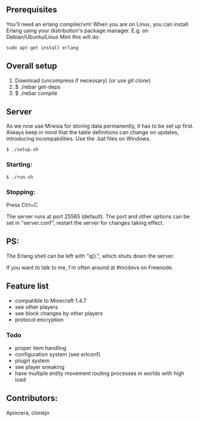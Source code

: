 ## Prerequisites
You'll need an erlang compiler/vm! When you are on Linux, you can install Erlang using your distribution's package manager. E.g. on Debian/Ubuntu/Linux Mint this will do:

    sudo apt-get install erlang

## Overall setup

1. Download (uncompress if necessary) (or use _git clone_)
2. $ ./rebar get-deps
3. $ ./rebar compile

## Server
As we now use Mnesia for storing data permanently, it has to be set up first. Always keep in mind that the table definitions can change on updates, introducing incompabilities. Use the .bat files on Windows.

    $ ./setup.sh

### Starting:
    $ ./run.sh

### Stopping:
Press Ctrl+C

The server runs at port 25565 (default). The port and other options can be set in "server.conf", restart the server for changes taking effect.

## PS:
The Erlang shell can be left with "q().", which shuts down the server.

If you want to talk to me, I'm often around at #mcdevs on Freenode.

## Feature list
* compatible to Minecraft 1.4.7
* see other players
* see block changes by other players
* protocol encryption

### Todo
* proper item handling
* configuration system (see erlconf)
* plugin system
* see player sneaking
* have multiple entity movement routing processes in worlds with high load

## Contributors:
Apiocera, clonejo
